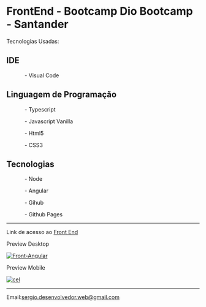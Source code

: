 <h1>FrontEnd - Bootcamp Dio Bootcamp - Santander</h1>  

Tecnologias Usadas:
<h2>IDE</h2>

<ul>
  <ol>- Visual Code</ol>
</ul>

<h2>Linguagem de Programação</h2>

<ul>
  <ol>- Typescript</ol>
  <ol>- Javascript Vanilla</ol>
  <ol>- Html5</ol>
  <ol>- CSS3</ol>
</ul>

<h2>Tecnologias</h2>

<ul>
  <ol>- Node</ol>
  <ol>- Angular</ol>
  <ol>- Gihub </ol>
  <ol>- Github Pages </ol>
</ul>

-----------------------------------------------------------------------------
Link de acesso ao <a href="https://ss-repo.github.io/bootcamp-dio/">Front End</a>

Preview Desktop

<a href="https://ibb.co/zVqrmwD"><img src="https://i.ibb.co/0yHcn3v/Front-Angular.jpg" alt="Front-Angular" border="0"></a>

Preview Mobile

<a href="https://imgbb.com/"><img src="https://i.ibb.co/hskrQKm/cel.jpg" alt="cel" border="0"></a>

-------------------------------------------------------------------------------

Email:sergio.desenvolvedor.web@gmail.com

